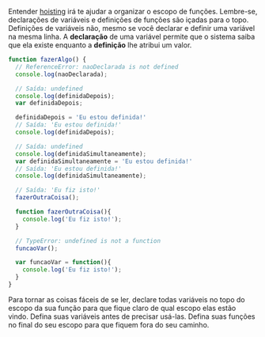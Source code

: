Entender [hoisting](https://developer.mozilla.org/en-US/docs/Web/JavaScript/Reference/Statements/var#var_hoisting) irá te ajudar a organizar o escopo de funções. Lembre-se, declarações de variáveis e definições de funções são içadas para o topo. Definições de variáveis não, mesmo se você declarar e definir uma variável na mesma linha. A **declaração** de uma variável permite que o sistema saiba que ela existe enquanto a **definição** lhe atribui um valor.


```javascript
function fazerAlgo() {
  // ReferenceError: naoDeclarada is not defined
  console.log(naoDeclarada);

  // Saída: undefined
  console.log(definidaDepois);
  var definidaDepois;

  definidaDepois = 'Eu estou definida!'
  // Saída: 'Eu estou definida!'
  console.log(definidaDepois);

  // Saída: undefined
  console.log(definidaSimultaneamente);
  var definidaSimultaneamente = 'Eu estou definida!'
  // Saída: 'Eu estou definida!'
  console.log(definidaSimultaneamente);

  // Saída: 'Eu fiz isto!'
  fazerOutraCoisa();

  function fazerOutraCoisa(){
    console.log('Eu fiz isto!');
  }

  // TypeError: undefined is not a function
  funcaoVar();

  var funcaoVar = function(){
    console.log('Eu fiz isto!');
  }
}
```

Para tornar as coisas fáceis de se ler, declare todas variáveis no topo do escopo da sua função para que fique claro de qual escopo elas estão vindo. Defina suas variáveis antes de precisar usá-las. Defina suas funções no final do seu escopo para que fiquem fora do seu caminho.
